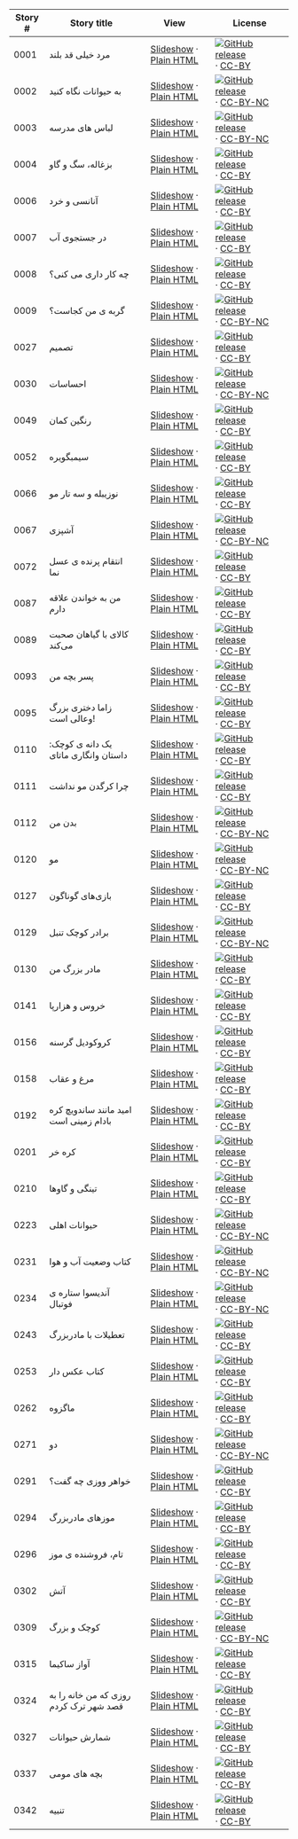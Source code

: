 Story # | Story title | View | License
-------- | -----------  |:-------:| -------
0001 | مرد خیلی قد بلند | <a href="https://global-asp.github.io/stories/fa/0001_مرد-خیلی-قد-بلند_slides.html" target="_blank">Slideshow</a> · [Plain HTML](https://global-asp.github.io/stories/fa/0001_مرد-خیلی-قد-بلند.html) | [![GitHub release](https://cloud.githubusercontent.com/assets/9295750/9483128/0e089e5e-4b51-11e5-98ca-6da5cef156a7.png "GitHub release")]() · [CC-BY](https://creativecommons.org/licenses/by/3.0/)
0002 | به حیوانات نگاه کنید | <a href="https://global-asp.github.io/stories/fa/0002_به-حیوانات-نگاه-کنید_slides.html" target="_blank">Slideshow</a> · [Plain HTML](https://global-asp.github.io/stories/fa/0002_به-حیوانات-نگاه-کنید.html) | [![GitHub release](https://cloud.githubusercontent.com/assets/9295750/9483128/0e089e5e-4b51-11e5-98ca-6da5cef156a7.png "GitHub release")]() · [CC-BY-NC](http://creativecommons.org/licenses/by-nc/3.0/)
0003 | لباس های مدرسه | <a href="https://global-asp.github.io/stories/fa/0003_لباس-های-مدرسه_slides.html" target="_blank">Slideshow</a> · [Plain HTML](https://global-asp.github.io/stories/fa/0003_لباس-های-مدرسه.html) | [![GitHub release](https://cloud.githubusercontent.com/assets/9295750/9483128/0e089e5e-4b51-11e5-98ca-6da5cef156a7.png "GitHub release")]() · [CC-BY-NC](http://creativecommons.org/licenses/by-nc/3.0/)
0004 | بزغاله، سگ و گاو | <a href="https://global-asp.github.io/stories/fa/0004_بزغاله،-سگ-و-گاو_slides.html" target="_blank">Slideshow</a> · [Plain HTML](https://global-asp.github.io/stories/fa/0004_بزغاله،-سگ-و-گاو.html) | [![GitHub release](https://cloud.githubusercontent.com/assets/9295750/9483128/0e089e5e-4b51-11e5-98ca-6da5cef156a7.png "GitHub release")]() · [CC-BY](https://creativecommons.org/licenses/by/3.0/)
0006 | آنانسی و خرد | <a href="https://global-asp.github.io/stories/fa/0006_آنانسی-و-خرد_slides.html" target="_blank">Slideshow</a> · [Plain HTML](https://global-asp.github.io/stories/fa/0006_آنانسی-و-خرد.html) | [![GitHub release](https://cloud.githubusercontent.com/assets/9295750/9483128/0e089e5e-4b51-11e5-98ca-6da5cef156a7.png "GitHub release")]() · [CC-BY](https://creativecommons.org/licenses/by/3.0/)
0007 | در جستجوی آب | <a href="https://global-asp.github.io/stories/fa/0007_در-جستجوی-آب_slides.html" target="_blank">Slideshow</a> · [Plain HTML](https://global-asp.github.io/stories/fa/0007_در-جستجوی-آب.html) | [![GitHub release](https://cloud.githubusercontent.com/assets/9295750/9483128/0e089e5e-4b51-11e5-98ca-6da5cef156a7.png "GitHub release")]() · [CC-BY](https://creativecommons.org/licenses/by/3.0/)
0008 | چه کار داری می کنی؟ | <a href="https://global-asp.github.io/stories/fa/0008_چه-کار-داری-می-کنی؟_slides.html" target="_blank">Slideshow</a> · [Plain HTML](https://global-asp.github.io/stories/fa/0008_چه-کار-داری-می-کنی؟.html) | [![GitHub release](https://cloud.githubusercontent.com/assets/9295750/9483128/0e089e5e-4b51-11e5-98ca-6da5cef156a7.png "GitHub release")]() · [CC-BY](https://creativecommons.org/licenses/by/3.0/)
0009 | گربه ی من کجاست؟ | <a href="https://global-asp.github.io/stories/fa/0009_گربه-ی-من-کجاست؟_slides.html" target="_blank">Slideshow</a> · [Plain HTML](https://global-asp.github.io/stories/fa/0009_گربه-ی-من-کجاست؟.html) | [![GitHub release](https://cloud.githubusercontent.com/assets/9295750/9483128/0e089e5e-4b51-11e5-98ca-6da5cef156a7.png "GitHub release")]() · [CC-BY-NC](http://creativecommons.org/licenses/by-nc/3.0/)
0027 | تصمیم | <a href="https://global-asp.github.io/stories/fa/0027_تصمیم_slides.html" target="_blank">Slideshow</a> · [Plain HTML](https://global-asp.github.io/stories/fa/0027_تصمیم.html) | [![GitHub release](https://cloud.githubusercontent.com/assets/9295750/9483128/0e089e5e-4b51-11e5-98ca-6da5cef156a7.png "GitHub release")]() · [CC-BY](https://creativecommons.org/licenses/by/3.0/)
0030 | احساسات | <a href="https://global-asp.github.io/stories/fa/0030_احساسات_slides.html" target="_blank">Slideshow</a> · [Plain HTML](https://global-asp.github.io/stories/fa/0030_احساسات.html) | [![GitHub release](https://cloud.githubusercontent.com/assets/9295750/9483128/0e089e5e-4b51-11e5-98ca-6da5cef156a7.png "GitHub release")]() · [CC-BY-NC](http://creativecommons.org/licenses/by-nc/3.0/)
0049 | رنگین کمان | <a href="https://global-asp.github.io/stories/fa/0049_رنگین-کمان_slides.html" target="_blank">Slideshow</a> · [Plain HTML](https://global-asp.github.io/stories/fa/0049_رنگین-کمان.html) | [![GitHub release](https://cloud.githubusercontent.com/assets/9295750/9483128/0e089e5e-4b51-11e5-98ca-6da5cef156a7.png "GitHub release")]() · [CC-BY](https://creativecommons.org/licenses/by/3.0/)
0052 | سیمبگویره | <a href="https://global-asp.github.io/stories/fa/0052_سیمبگویره_slides.html" target="_blank">Slideshow</a> · [Plain HTML](https://global-asp.github.io/stories/fa/0052_سیمبگویره.html) | [![GitHub release](https://cloud.githubusercontent.com/assets/9295750/9483128/0e089e5e-4b51-11e5-98ca-6da5cef156a7.png "GitHub release")]() · [CC-BY](https://creativecommons.org/licenses/by/3.0/)
0066 | نوزیبله و سه تار مو | <a href="https://global-asp.github.io/stories/fa/0066_نوزیبله-و-سه-تار-مو_slides.html" target="_blank">Slideshow</a> · [Plain HTML](https://global-asp.github.io/stories/fa/0066_نوزیبله-و-سه-تار-مو.html) | [![GitHub release](https://cloud.githubusercontent.com/assets/9295750/9483128/0e089e5e-4b51-11e5-98ca-6da5cef156a7.png "GitHub release")]() · [CC-BY](https://creativecommons.org/licenses/by/3.0/)
0067 | آشپزی | <a href="https://global-asp.github.io/stories/fa/0067_آشپزی_slides.html" target="_blank">Slideshow</a> · [Plain HTML](https://global-asp.github.io/stories/fa/0067_آشپزی.html) | [![GitHub release](https://cloud.githubusercontent.com/assets/9295750/9483128/0e089e5e-4b51-11e5-98ca-6da5cef156a7.png "GitHub release")]() · [CC-BY-NC](http://creativecommons.org/licenses/by-nc/3.0/)
0072 | انتقام پرنده ی عسل نما | <a href="https://global-asp.github.io/stories/fa/0072_انتقام-پرنده-ی-عسل-نما_slides.html" target="_blank">Slideshow</a> · [Plain HTML](https://global-asp.github.io/stories/fa/0072_انتقام-پرنده-ی-عسل-نما.html) | [![GitHub release](https://cloud.githubusercontent.com/assets/9295750/9483128/0e089e5e-4b51-11e5-98ca-6da5cef156a7.png "GitHub release")]() · [CC-BY](https://creativecommons.org/licenses/by/3.0/)
0087 | من به خواندن علاقه دارم | <a href="https://global-asp.github.io/stories/fa/0087_من-به-خواندن-علاقه-دارم_slides.html" target="_blank">Slideshow</a> · [Plain HTML](https://global-asp.github.io/stories/fa/0087_من-به-خواندن-علاقه-دارم.html) | [![GitHub release](https://cloud.githubusercontent.com/assets/9295750/9483128/0e089e5e-4b51-11e5-98ca-6da5cef156a7.png "GitHub release")]() · [CC-BY](https://creativecommons.org/licenses/by/3.0/)
0089 | کالای با گیاهان صحبت می‌کند | <a href="https://global-asp.github.io/stories/fa/0089_کالای-با-گیاهان-صحبت-می‌کند_slides.html" target="_blank">Slideshow</a> · [Plain HTML](https://global-asp.github.io/stories/fa/0089_کالای-با-گیاهان-صحبت-می‌کند.html) | [![GitHub release](https://cloud.githubusercontent.com/assets/9295750/9483128/0e089e5e-4b51-11e5-98ca-6da5cef156a7.png "GitHub release")]() · [CC-BY](https://creativecommons.org/licenses/by/3.0/)
0093 | پسر بچه من | <a href="https://global-asp.github.io/stories/fa/0093_پسر-بچه-من_slides.html" target="_blank">Slideshow</a> · [Plain HTML](https://global-asp.github.io/stories/fa/0093_پسر-بچه-من.html) | [![GitHub release](https://cloud.githubusercontent.com/assets/9295750/9483128/0e089e5e-4b51-11e5-98ca-6da5cef156a7.png "GitHub release")]() · [CC-BY](https://creativecommons.org/licenses/by/3.0/)
0095 | زاما دختری بزرگ وعالی است! | <a href="https://global-asp.github.io/stories/fa/0095_زاما-دختری-بزرگ-وعالی-است_slides.html" target="_blank">Slideshow</a> · [Plain HTML](https://global-asp.github.io/stories/fa/0095_زاما-دختری-بزرگ-وعالی-است.html) | [![GitHub release](https://cloud.githubusercontent.com/assets/9295750/9483128/0e089e5e-4b51-11e5-98ca-6da5cef156a7.png "GitHub release")]() · [CC-BY](https://creativecommons.org/licenses/by/3.0/)
0110 | یک دانه ی کوچک: داستان وانگاری ماتای | <a href="https://global-asp.github.io/stories/fa/0110_یک-دانه-ی-کوچک-داستان-وانگاری-ماتای_slides.html" target="_blank">Slideshow</a> · [Plain HTML](https://global-asp.github.io/stories/fa/0110_یک-دانه-ی-کوچک-داستان-وانگاری-ماتای.html) | [![GitHub release](https://cloud.githubusercontent.com/assets/9295750/9483128/0e089e5e-4b51-11e5-98ca-6da5cef156a7.png "GitHub release")]() · [CC-BY](https://creativecommons.org/licenses/by/3.0/)
0111 | چرا کرگدن مو نداشت | <a href="https://global-asp.github.io/stories/fa/0111_چرا-کرگدن-مو-نداشت_slides.html" target="_blank">Slideshow</a> · [Plain HTML](https://global-asp.github.io/stories/fa/0111_چرا-کرگدن-مو-نداشت.html) | [![GitHub release](https://cloud.githubusercontent.com/assets/9295750/9483128/0e089e5e-4b51-11e5-98ca-6da5cef156a7.png "GitHub release")]() · [CC-BY](https://creativecommons.org/licenses/by/3.0/)
0112 | بدن من | <a href="https://global-asp.github.io/stories/fa/0112_بدن-من_slides.html" target="_blank">Slideshow</a> · [Plain HTML](https://global-asp.github.io/stories/fa/0112_بدن-من.html) | [![GitHub release](https://cloud.githubusercontent.com/assets/9295750/9483128/0e089e5e-4b51-11e5-98ca-6da5cef156a7.png "GitHub release")]() · [CC-BY-NC](http://creativecommons.org/licenses/by-nc/3.0/)
0120 | مو | <a href="https://global-asp.github.io/stories/fa/0120_مو_slides.html" target="_blank">Slideshow</a> · [Plain HTML](https://global-asp.github.io/stories/fa/0120_مو.html) | [![GitHub release](https://cloud.githubusercontent.com/assets/9295750/9483128/0e089e5e-4b51-11e5-98ca-6da5cef156a7.png "GitHub release")]() · [CC-BY-NC](http://creativecommons.org/licenses/by-nc/3.0/)
0127 | بازی‌های گوناگون | <a href="https://global-asp.github.io/stories/fa/0127_بازی‌های-گوناگون_slides.html" target="_blank">Slideshow</a> · [Plain HTML](https://global-asp.github.io/stories/fa/0127_بازی‌های-گوناگون.html) | [![GitHub release](https://cloud.githubusercontent.com/assets/9295750/9483128/0e089e5e-4b51-11e5-98ca-6da5cef156a7.png "GitHub release")]() · [CC-BY](https://creativecommons.org/licenses/by/3.0/)
0129 | برادر کوچک تنبل | <a href="https://global-asp.github.io/stories/fa/0129_برادر-کوچک-تنبل_slides.html" target="_blank">Slideshow</a> · [Plain HTML](https://global-asp.github.io/stories/fa/0129_برادر-کوچک-تنبل.html) | [![GitHub release](https://cloud.githubusercontent.com/assets/9295750/9483128/0e089e5e-4b51-11e5-98ca-6da5cef156a7.png "GitHub release")]() · [CC-BY-NC](http://creativecommons.org/licenses/by-nc/3.0/)
0130 | مادر بزرگ من | <a href="https://global-asp.github.io/stories/fa/0130_مادر-بزرگ-من_slides.html" target="_blank">Slideshow</a> · [Plain HTML](https://global-asp.github.io/stories/fa/0130_مادر-بزرگ-من.html) | [![GitHub release](https://cloud.githubusercontent.com/assets/9295750/9483128/0e089e5e-4b51-11e5-98ca-6da5cef156a7.png "GitHub release")]() · [CC-BY](https://creativecommons.org/licenses/by/3.0/)
0141 | خروس و هزارپا | <a href="https://global-asp.github.io/stories/fa/0141_خروس-و-هزارپا_slides.html" target="_blank">Slideshow</a> · [Plain HTML](https://global-asp.github.io/stories/fa/0141_خروس-و-هزارپا.html) | [![GitHub release](https://cloud.githubusercontent.com/assets/9295750/9483128/0e089e5e-4b51-11e5-98ca-6da5cef156a7.png "GitHub release")]() · [CC-BY](https://creativecommons.org/licenses/by/3.0/)
0156 | کروکودیل گرسنه | <a href="https://global-asp.github.io/stories/fa/0156_کروکودیل-گرسنه_slides.html" target="_blank">Slideshow</a> · [Plain HTML](https://global-asp.github.io/stories/fa/0156_کروکودیل-گرسنه.html) | [![GitHub release](https://cloud.githubusercontent.com/assets/9295750/9483128/0e089e5e-4b51-11e5-98ca-6da5cef156a7.png "GitHub release")]() · [CC-BY](https://creativecommons.org/licenses/by/3.0/)
0158 | مرغ و عقاب | <a href="https://global-asp.github.io/stories/fa/0158_مرغ-و-عقاب_slides.html" target="_blank">Slideshow</a> · [Plain HTML](https://global-asp.github.io/stories/fa/0158_مرغ-و-عقاب.html) | [![GitHub release](https://cloud.githubusercontent.com/assets/9295750/9483128/0e089e5e-4b51-11e5-98ca-6da5cef156a7.png "GitHub release")]() · [CC-BY](https://creativecommons.org/licenses/by/3.0/)
0192 | امید مانند ساندویچ کره بادام زمینی است | <a href="https://global-asp.github.io/stories/fa/0192_امید-مانند-ساندویچ-کره-بادام-زمینی-است_slides.html" target="_blank">Slideshow</a> · [Plain HTML](https://global-asp.github.io/stories/fa/0192_امید-مانند-ساندویچ-کره-بادام-زمینی-است.html) | [![GitHub release](https://cloud.githubusercontent.com/assets/9295750/9483128/0e089e5e-4b51-11e5-98ca-6da5cef156a7.png "GitHub release")]() · [CC-BY](https://creativecommons.org/licenses/by/3.0/)
0201 | کره خر | <a href="https://global-asp.github.io/stories/fa/0201_کره-خر_slides.html" target="_blank">Slideshow</a> · [Plain HTML](https://global-asp.github.io/stories/fa/0201_کره-خر.html) | [![GitHub release](https://cloud.githubusercontent.com/assets/9295750/9483128/0e089e5e-4b51-11e5-98ca-6da5cef156a7.png "GitHub release")]() · [CC-BY](https://creativecommons.org/licenses/by/3.0/)
0210 | تینگی و گاوها | <a href="https://global-asp.github.io/stories/fa/0210_تینگی-و-گاوها_slides.html" target="_blank">Slideshow</a> · [Plain HTML](https://global-asp.github.io/stories/fa/0210_تینگی-و-گاوها.html) | [![GitHub release](https://cloud.githubusercontent.com/assets/9295750/9483128/0e089e5e-4b51-11e5-98ca-6da5cef156a7.png "GitHub release")]() · [CC-BY](https://creativecommons.org/licenses/by/3.0/)
0223 | حیوانات اهلی | <a href="https://global-asp.github.io/stories/fa/0223_حیوانات-اهلی_slides.html" target="_blank">Slideshow</a> · [Plain HTML](https://global-asp.github.io/stories/fa/0223_حیوانات-اهلی.html) | [![GitHub release](https://cloud.githubusercontent.com/assets/9295750/9483128/0e089e5e-4b51-11e5-98ca-6da5cef156a7.png "GitHub release")]() · [CC-BY-NC](http://creativecommons.org/licenses/by-nc/3.0/)
0231 | کتاب وضعیت آب و هوا | <a href="https://global-asp.github.io/stories/fa/0231_کتاب-وضعیت-آب-و-هوا_slides.html" target="_blank">Slideshow</a> · [Plain HTML](https://global-asp.github.io/stories/fa/0231_کتاب-وضعیت-آب-و-هوا.html) | [![GitHub release](https://cloud.githubusercontent.com/assets/9295750/9483128/0e089e5e-4b51-11e5-98ca-6da5cef156a7.png "GitHub release")]() · [CC-BY-NC](http://creativecommons.org/licenses/by-nc/3.0/)
0234 | آندیسوا ستاره ی فوتبال | <a href="https://global-asp.github.io/stories/fa/0234_آندیسوا-ستاره-ی-فوتبال_slides.html" target="_blank">Slideshow</a> · [Plain HTML](https://global-asp.github.io/stories/fa/0234_آندیسوا-ستاره-ی-فوتبال.html) | [![GitHub release](https://cloud.githubusercontent.com/assets/9295750/9483128/0e089e5e-4b51-11e5-98ca-6da5cef156a7.png "GitHub release")]() · [CC-BY-NC](http://creativecommons.org/licenses/by-nc/3.0/)
0243 | تعطیلات با مادربزرگ | <a href="https://global-asp.github.io/stories/fa/0243_تعطیلات-با-مادربزرگ_slides.html" target="_blank">Slideshow</a> · [Plain HTML](https://global-asp.github.io/stories/fa/0243_تعطیلات-با-مادربزرگ.html) | [![GitHub release](https://cloud.githubusercontent.com/assets/9295750/9483128/0e089e5e-4b51-11e5-98ca-6da5cef156a7.png "GitHub release")]() · [CC-BY](https://creativecommons.org/licenses/by/3.0/)
0253 | کتاب عکس دار | <a href="https://global-asp.github.io/stories/fa/0253_کتاب-عکس-دار_slides.html" target="_blank">Slideshow</a> · [Plain HTML](https://global-asp.github.io/stories/fa/0253_کتاب-عکس-دار.html) | [![GitHub release](https://cloud.githubusercontent.com/assets/9295750/9483128/0e089e5e-4b51-11e5-98ca-6da5cef156a7.png "GitHub release")]() · [CC-BY](https://creativecommons.org/licenses/by/3.0/)
0262 | ماگزوه | <a href="https://global-asp.github.io/stories/fa/0262_ماگزوه_slides.html" target="_blank">Slideshow</a> · [Plain HTML](https://global-asp.github.io/stories/fa/0262_ماگزوه.html) | [![GitHub release](https://cloud.githubusercontent.com/assets/9295750/9483128/0e089e5e-4b51-11e5-98ca-6da5cef156a7.png "GitHub release")]() · [CC-BY](https://creativecommons.org/licenses/by/3.0/)
0271 | دو | <a href="https://global-asp.github.io/stories/fa/0271_دو_slides.html" target="_blank">Slideshow</a> · [Plain HTML](https://global-asp.github.io/stories/fa/0271_دو.html) | [![GitHub release](https://cloud.githubusercontent.com/assets/9295750/9483128/0e089e5e-4b51-11e5-98ca-6da5cef156a7.png "GitHub release")]() · [CC-BY-NC](http://creativecommons.org/licenses/by-nc/3.0/)
0291 | خواهر ووزی چه گفت؟ | <a href="https://global-asp.github.io/stories/fa/0291_خواهر-ووزی-چه-گفت؟_slides.html" target="_blank">Slideshow</a> · [Plain HTML](https://global-asp.github.io/stories/fa/0291_خواهر-ووزی-چه-گفت؟.html) | [![GitHub release](https://cloud.githubusercontent.com/assets/9295750/9483128/0e089e5e-4b51-11e5-98ca-6da5cef156a7.png "GitHub release")]() · [CC-BY](https://creativecommons.org/licenses/by/3.0/)
0294 | موزهای مادربزرگ | <a href="https://global-asp.github.io/stories/fa/0294_موزهای-مادربزرگ_slides.html" target="_blank">Slideshow</a> · [Plain HTML](https://global-asp.github.io/stories/fa/0294_موزهای-مادربزرگ.html) | [![GitHub release](https://cloud.githubusercontent.com/assets/9295750/9483128/0e089e5e-4b51-11e5-98ca-6da5cef156a7.png "GitHub release")]() · [CC-BY](https://creativecommons.org/licenses/by/3.0/)
0296 | تام، فروشنده ی موز | <a href="https://global-asp.github.io/stories/fa/0296_تام،-فروشنده-ی-موز_slides.html" target="_blank">Slideshow</a> · [Plain HTML](https://global-asp.github.io/stories/fa/0296_تام،-فروشنده-ی-موز.html) | [![GitHub release](https://cloud.githubusercontent.com/assets/9295750/9483128/0e089e5e-4b51-11e5-98ca-6da5cef156a7.png "GitHub release")]() · [CC-BY](https://creativecommons.org/licenses/by/3.0/)
0302 | آتش | <a href="https://global-asp.github.io/stories/fa/0302_آتش_slides.html" target="_blank">Slideshow</a> · [Plain HTML](https://global-asp.github.io/stories/fa/0302_آتش.html) | [![GitHub release](https://cloud.githubusercontent.com/assets/9295750/9483128/0e089e5e-4b51-11e5-98ca-6da5cef156a7.png "GitHub release")]() · [CC-BY](https://creativecommons.org/licenses/by/3.0/)
0309 | کوچک و بزرگ | <a href="https://global-asp.github.io/stories/fa/0309_کوچک-و-بزرگ_slides.html" target="_blank">Slideshow</a> · [Plain HTML](https://global-asp.github.io/stories/fa/0309_کوچک-و-بزرگ.html) | [![GitHub release](https://cloud.githubusercontent.com/assets/9295750/9483128/0e089e5e-4b51-11e5-98ca-6da5cef156a7.png "GitHub release")]() · [CC-BY-NC](http://creativecommons.org/licenses/by-nc/3.0/)
0315 | آواز ساکیما | <a href="https://global-asp.github.io/stories/fa/0315_آواز-ساکیما_slides.html" target="_blank">Slideshow</a> · [Plain HTML](https://global-asp.github.io/stories/fa/0315_آواز-ساکیما.html) | [![GitHub release](https://cloud.githubusercontent.com/assets/9295750/9483128/0e089e5e-4b51-11e5-98ca-6da5cef156a7.png "GitHub release")]() · [CC-BY](https://creativecommons.org/licenses/by/3.0/)
0324 | روزی که من خانه را به قصد شهر ترک کردم | <a href="https://global-asp.github.io/stories/fa/0324_روزی-که-من-خانه-را-به-قصد-شهر-ترک-کردم_slides.html" target="_blank">Slideshow</a> · [Plain HTML](https://global-asp.github.io/stories/fa/0324_روزی-که-من-خانه-را-به-قصد-شهر-ترک-کردم.html) | [![GitHub release](https://cloud.githubusercontent.com/assets/9295750/9483128/0e089e5e-4b51-11e5-98ca-6da5cef156a7.png "GitHub release")]() · [CC-BY](https://creativecommons.org/licenses/by/3.0/)
0327 | شمارش حیوانات | <a href="https://global-asp.github.io/stories/fa/0327_شمارش-حیوانات_slides.html" target="_blank">Slideshow</a> · [Plain HTML](https://global-asp.github.io/stories/fa/0327_شمارش-حیوانات.html) | [![GitHub release](https://cloud.githubusercontent.com/assets/9295750/9483128/0e089e5e-4b51-11e5-98ca-6da5cef156a7.png "GitHub release")]() · [CC-BY](https://creativecommons.org/licenses/by/3.0/)
0337 | بچه های مومی | <a href="https://global-asp.github.io/stories/fa/0337_بچه-های-مومی_slides.html" target="_blank">Slideshow</a> · [Plain HTML](https://global-asp.github.io/stories/fa/0337_بچه-های-مومی.html) | [![GitHub release](https://cloud.githubusercontent.com/assets/9295750/9483128/0e089e5e-4b51-11e5-98ca-6da5cef156a7.png "GitHub release")]() · [CC-BY](https://creativecommons.org/licenses/by/3.0/)
0342 | تنبیه | <a href="https://global-asp.github.io/stories/fa/0342_تنبیه_slides.html" target="_blank">Slideshow</a> · [Plain HTML](https://global-asp.github.io/stories/fa/0342_تنبیه.html) | [![GitHub release](https://cloud.githubusercontent.com/assets/9295750/9483128/0e089e5e-4b51-11e5-98ca-6da5cef156a7.png "GitHub release")]() · [CC-BY](https://creativecommons.org/licenses/by/3.0/)
